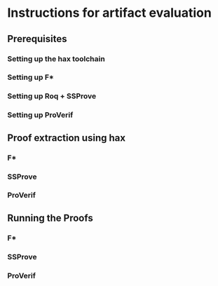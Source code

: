 # Instructions for artifact evaluation

## Prerequisites
### Setting up the hax toolchain
### Setting up F*
### Setting up Roq + SSProve
### Setting up ProVerif

## Proof extraction using hax
### F*
### SSProve
### ProVerif

## Running the Proofs
### F*
### SSProve
### ProVerif
